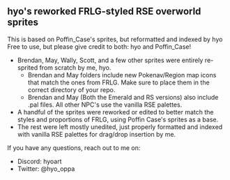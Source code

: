 
## hyo's reworked FRLG-styled RSE overworld sprites

This is based on Poffin_Case's sprites, but reformatted and indexed by hyo
Free to use, but please give credit to both: hyo and Poffin_Case!

- Brendan, May, Wally, Scott, and a few other sprites were entirely re-sprited from scratch by me, hyo.
	- Brendan and May folders include new Pokenav/Region map icons that match the ones from FRLG. Make sure to place them in the correct directory of your repo.
	- Brendan and May (Both the Emerald and RS versions) also include .pal files. All other NPC's use the vanilla RSE palettes.
- A handful of the sprites were reworked or edited to better match the styles and proportions of FRLG, using Poffin Case's sprites as a base.
- The rest were left mostly unedited, just properly formatted and indexed with vanilla RSE palettes for drag/drop insertion by me.

If you have any questions, reach out to me on:
- Discord: hyoart
- Twitter: @hyo_oppa
